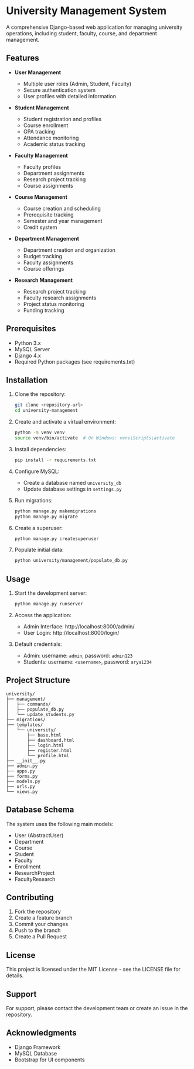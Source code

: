 # University Management System

A comprehensive Django-based web application for managing university operations, including student, faculty, course, and department management.

## Features

- **User Management**
  - Multiple user roles (Admin, Student, Faculty)
  - Secure authentication system
  - User profiles with detailed information

- **Student Management**
  - Student registration and profiles
  - Course enrollment
  - GPA tracking
  - Attendance monitoring
  - Academic status tracking

- **Faculty Management**
  - Faculty profiles
  - Department assignments
  - Research project tracking
  - Course assignments

- **Course Management**
  - Course creation and scheduling
  - Prerequisite tracking
  - Semester and year management
  - Credit system

- **Department Management**
  - Department creation and organization
  - Budget tracking
  - Faculty assignments
  - Course offerings

- **Research Management**
  - Research project tracking
  - Faculty research assignments
  - Project status monitoring
  - Funding tracking

## Prerequisites

- Python 3.x
- MySQL Server
- Django 4.x
- Required Python packages (see requirements.txt)

## Installation

1. Clone the repository:
   ```bash
   git clone <repository-url>
   cd university-management
   ```

2. Create and activate a virtual environment:
   ```bash
   python -m venv venv
   source venv/bin/activate  # On Windows: venv\Scripts\activate
   ```

3. Install dependencies:
   ```bash
   pip install -r requirements.txt
   ```

4. Configure MySQL:
   - Create a database named `university_db`
   - Update database settings in `settings.py`

5. Run migrations:
   ```bash
   python manage.py makemigrations
   python manage.py migrate
   ```

6. Create a superuser:
   ```bash
   python manage.py createsuperuser
   ```

7. Populate initial data:
   ```bash
   python university/management/populate_db.py
   ```

## Usage

1. Start the development server:
   ```bash
   python manage.py runserver
   ```

2. Access the application:
   - Admin Interface: http://localhost:8000/admin/
   - User Login: http://localhost:8000/login/

3. Default credentials:
   - Admin: username: `admin`, password: `admin123`
   - Students: username: `<username>`, password: `arya1234`

## Project Structure

```
university/
├── management/
│   ├── commands/
│   ├── populate_db.py
│   └── update_students.py
├── migrations/
├── templates/
│   └── university/
│       ├── base.html
│       ├── dashboard.html
│       ├── login.html
│       ├── register.html
│       └── profile.html
├── __init__.py
├── admin.py
├── apps.py
├── forms.py
├── models.py
├── urls.py
└── views.py
```

## Database Schema

The system uses the following main models:
- User (AbstractUser)
- Department
- Course
- Student
- Faculty
- Enrollment
- ResearchProject
- FacultyResearch

## Contributing

1. Fork the repository
2. Create a feature branch
3. Commit your changes
4. Push to the branch
5. Create a Pull Request

## License

This project is licensed under the MIT License - see the LICENSE file for details.

## Support

For support, please contact the development team or create an issue in the repository.

## Acknowledgments

- Django Framework
- MySQL Database
- Bootstrap for UI components 
